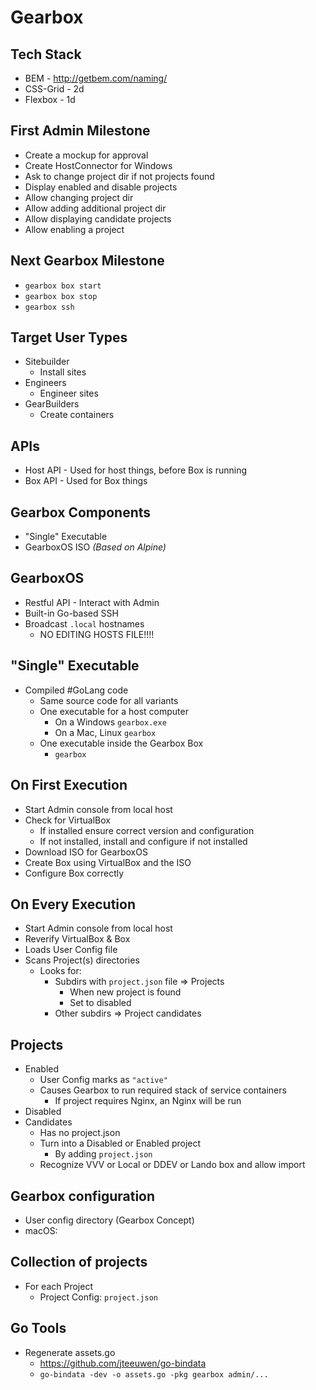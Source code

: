 # Gearbox


## Tech Stack
- BEM      - http://getbem.com/naming/
- CSS-Grid - 2d 
- Flexbox  - 1d 

## First Admin Milestone
- Create a mockup for approval
- Create HostConnector for Windows
- Ask to change project dir if not projects found
- Display enabled and disable projects
- Allow changing project dir
- Allow adding additional project dir
- Allow displaying candidate projects
- Allow enabling a project


## Next Gearbox Milestone
- `gearbox box start`
- `gearbox box stop`
- `gearbox ssh`


## Target User Types
- Sitebuilder
	- Install sites
- Engineers
	- Engineer sites
- GearBuilders 
	- Create containers


## APIs
- Host API - Used for host things, before Box is running
- Box API - Used for Box things

## Gearbox Components
- "Single" Executable
- GearboxOS ISO _(Based on Alpine)_		

## GearboxOS
- Restful API - Interact with Admin
- Built-in Go-based SSH
- Broadcast `.local` hostnames
	- NO EDITING HOSTS FILE!!!!


## "Single" Executable
- Compiled #GoLang code
	- Same source code for all variants
	- One executable for a host computer 
	    - On a Windows `gearbox.exe`
	    - On a Mac, Linux `gearbox`
	- One executable inside the Gearbox Box
	    - `gearbox`


## On First Execution
- Start Admin console from local host
- Check for VirtualBox
	- If installed ensure correct version and configuration
	- If not installed, install and configure if not installed
- Download ISO for GearboxOS
- Create Box using VirtualBox and the ISO 
- Configure Box correctly
	
## On Every Execution
- Start Admin console from local host
- Reverify VirtualBox &  Box
- Loads User Config file 
- Scans	Project(s) directories
	- Looks for:
		- Subdirs with `project.json` file => Projects
			- When new project is found
			- Set to disabled
		- Other subdirs => Project candidates

## Projects
- Enabled
	- User Config marks as `"active"`
	- Causes Gearbox to run required stack of service containers
		- If project requires Nginx, an Nginx will be run
- Disabled
- Candidates
	- Has no project.json
	- Turn into a Disabled or Enabled project 
		- By adding `project.json`
	- Recognize VVV or Local or DDEV or Lando box and allow import

## Gearbox configuration
- User config directory (Gearbox Concept)		
- macOS: 

## Collection of projects
- For each Project 
	- Project Config: `project.json`
	
## Go Tools
- Regenerate assets.go 
	- https://github.com/jteeuwen/go-bindata
	- `go-bindata -dev -o assets.go -pkg gearbox admin/...`